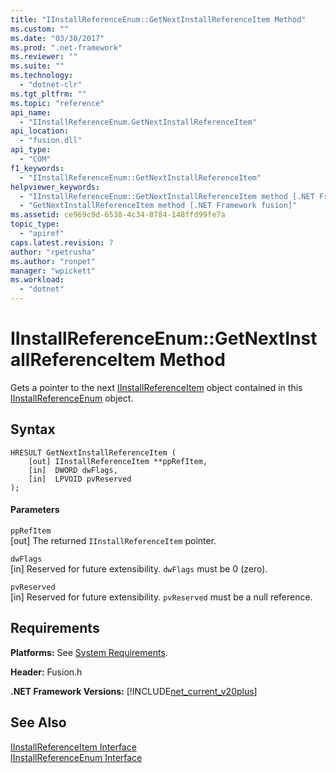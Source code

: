 ```yaml
---
title: "IInstallReferenceEnum::GetNextInstallReferenceItem Method"
ms.custom: ""
ms.date: "03/30/2017"
ms.prod: ".net-framework"
ms.reviewer: ""
ms.suite: ""
ms.technology: 
  - "dotnet-clr"
ms.tgt_pltfrm: ""
ms.topic: "reference"
api_name: 
  - "IInstallReferenceEnum.GetNextInstallReferenceItem"
api_location: 
  - "fusion.dll"
api_type: 
  - "COM"
f1_keywords: 
  - "IInstallReferenceEnum::GetNextInstallReferenceItem"
helpviewer_keywords: 
  - "IInstallReferenceEnum::GetNextInstallReferenceItem method [.NET Framework fusion]"
  - "GetNextInstallReferenceItem method [.NET Framework fusion]"
ms.assetid: ce969c9d-6538-4c34-8784-148ffd99fe7a
topic_type: 
  - "apiref"
caps.latest.revision: 7
author: "rpetrusha"
ms.author: "ronpet"
manager: "wpickett"
ms.workload: 
  - "dotnet"
---
```

# IInstallReferenceEnum::GetNextInstallReferenceItem Method
Gets a pointer to the next [IInstallReferenceItem](../../../../docs/framework/unmanaged-api/fusion/iinstallreferenceitem-interface.md) object contained in this [IInstallReferenceEnum](../../../../docs/framework/unmanaged-api/fusion/iinstallreferenceenum-interface.md) object.  
  
## Syntax  
  
```  
HRESULT GetNextInstallReferenceItem (  
    [out] IInstallReferenceItem **ppRefItem,  
    [in]  DWORD dwFlags,  
    [in]  LPVOID pvReserved  
);  
```  
  
#### Parameters  
 `ppRefItem`  
 [out] The returned `IInstallReferenceItem` pointer.  
  
 `dwFlags`  
 [in] Reserved for future extensibility. `dwFlags` must be 0 (zero).  
  
 `pvReserved`  
 [in] Reserved for future extensibility. `pvReserved` must be a null reference.  
  
## Requirements  
 **Platforms:** See [System Requirements](../../../../docs/framework/get-started/system-requirements.md).  
  
 **Header:** Fusion.h  
  
 **.NET Framework Versions:** [!INCLUDE[net_current_v20plus](../../../../includes/net-current-v20plus-md.md)]  
  
## See Also  
 [IInstallReferenceItem Interface](../../../../docs/framework/unmanaged-api/fusion/iinstallreferenceitem-interface.md)  
 [IInstallReferenceEnum Interface](../../../../docs/framework/unmanaged-api/fusion/iinstallreferenceenum-interface.md)
